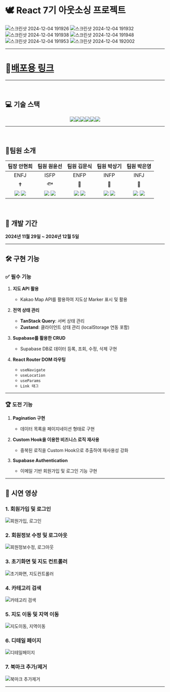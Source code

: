# 🕊 React 7기 아웃소싱 프로젝트
![스크린샷 2024-12-04 191926](https://github.com/user-attachments/assets/8327b5b3-985b-4099-9414-3ae3111d946d)
![스크린샷 2024-12-04 191932](https://github.com/user-attachments/assets/535131d9-a596-4988-9ea2-1172cf9e5115)
![스크린샷 2024-12-04 191938](https://github.com/user-attachments/assets/9e4e6cfa-6a9e-4a5a-b6d1-5ed6fbd4e3ac)
![스크린샷 2024-12-04 191948](https://github.com/user-attachments/assets/88768929-b714-4c74-9fda-48fc99e24610)
![스크린샷 2024-12-04 191953](https://github.com/user-attachments/assets/6875210f-ae50-40fe-b447-f21f8c7ad1a4)
![스크린샷 2024-12-04 192002](https://github.com/user-attachments/assets/c352731b-6413-4c5e-bb5e-7aece0050167)

---

# 🔭[배포용 링크](https://pet-road.vercel.app/)

---

<br>

## 💻 기술 스택
<div style="display:flex; justify-content: center;">
  <img src="https://img.shields.io/badge/kakao map-yellow?style=for-the-badge">
  <img src="https://img.shields.io/badge/styled--components-DB7093?style=for-the-badge&logo=styled-components&logoColor=white">
  <img src="https://img.shields.io/badge/react--toastify-61DAFB?style=for-the-badge&logo=react&logoColor=black">
  <img src="https://img.shields.io/badge/supabase-232F3E?style=for-the-badge&logo=supabase&logoColor=white">
  <img src="https://img.shields.io/badge/tanstack--query-FF4154?style=for-the-badge&logo=tanstack&logoColor=white">
  <img src="https://img.shields.io/badge/zustand-blue?style=for-the-badge">
</div>

---
<br>

## 🥇팀원 소개

| 팀장 안현희  | 팀원 원윤선  | 팀원 김문식  | 팀원 박상기 | 팀원 박은영 |
| :-------------: | :-------------: | :-------------: | :-------------: | :-------------: |
| ENFJ  | ISFP  | ENFP  | INFP  | INFJ  |
| ✝️ | 🐟 | 🐶 | 🦊 | 🌸 |
| [<img src="https://img.shields.io/badge/github-181717?style=for-the-badge&logo=github&logoColor=white">](https://github.com/ahh0619) [<img src="https://img.shields.io/badge/velog-20C997?style=for-the-badge&logo=velog&logoColor=white">](https://velog.io/@hhyun19/posts) | [<img src="https://img.shields.io/badge/github-181717?style=for-the-badge&logo=github&logoColor=white">](https://github.com/WonYunSun) [<img src="https://img.shields.io/badge/velog-20C997?style=for-the-badge&logo=velog&logoColor=white">](https://velog.io/@sun4/posts) | [<img src="https://img.shields.io/badge/github-181717?style=for-the-badge&logo=github&logoColor=white">](https://github.com/kimmunsik20240905) [<img src="https://img.shields.io/badge/tistory-000000?style=for-the-badge&logo=tistory&logoColor=white">](https://myblog5750.tistory.com/) | [<img src="https://img.shields.io/badge/github-181717?style=for-the-badge&logo=github&logoColor=white">](https://github.com/adorable-otter) [<img src="https://img.shields.io/badge/notion-000000?style=for-the-badge&logo=notion&logoColor=white">](https://www.notion.so/TIL-111562ceba87808d8659d93d8d504c7b) | [<img src="https://img.shields.io/badge/github-181717?style=for-the-badge&logo=github&logoColor=white">](https://github.com/euncloud) [<img src="https://img.shields.io/badge/tistory-000000?style=for-the-badge&logo=tistory&logoColor=white">](https://poohello.tistory.com/) |

<br>

## 📆 개발 기간
**2024년 11월 29일 ~ 2024년 12월 5일**

---

## 🛠️ 구현 기능

### ✅ 필수 기능
1. **지도 API 활용**
   - Kakao Map API를 활용하여 지도상 Marker 표시 및 활용

2. **전역 상태 관리**
   - **TanStack Query**: 서버 상태 관리
   - **Zustand**: 클라이언트 상태 관리 (localStorage 연동 포함)

3. **Supabase를 활용한 CRUD**
   - Supabase DB로 데이터 등록, 조회, 수정, 삭제 구현

4. **React Router DOM 라우팅**
     - `useNavigate`
     - `useLocation`
     - `useParams`
     - `Link 태그`

---

### 🏆 도전 기능
1. **Pagination 구현**
   - 데이터 목록을 페이지네이션 형태로 구현

2. **Custom Hook을 이용한 비즈니스 로직 재사용**
   - 중복된 로직을 Custom Hook으로 추출하여 재사용성 강화

3. **Supabase Authentication**
   - 이메일 기반 회원가입 및 로그인 기능 구현

---

## 🎥 시연 영상

### 1. 회원가입 및 로그인
![회원가입, 로그인](https://github.com/user-attachments/assets/9ccb11ef-d2a4-4a69-b558-81af45587db1)

### 2. 회원정보 수정 및 로그아웃
![회원정보수정, 로그아웃](https://github.com/user-attachments/assets/d708d7d0-a400-4e69-9988-9b25bc0848eb)

### 3. 초기화면 및 지도 컨트롤러
![초기화면, 지도컨트롤러](https://github.com/user-attachments/assets/7fa1c910-f755-4eec-81ad-0a7be33c9335)

### 4. 카테고리 검색
![카테고리 검색](https://github.com/user-attachments/assets/809928da-98bd-4cb4-a7c3-e5afa344e284)

### 5. 지도 이동 및 지역 이동
![지도이동, 지역이동](https://github.com/user-attachments/assets/cad98612-fbc4-4b4f-b6b4-2b1e2c97a3fd)

### 6. 디테일 페이지
![디테일페이지](https://github.com/user-attachments/assets/ed57157e-cfdf-4830-805b-ba2109f98ad1)

### 7. 북마크 추가/제거
![북마크 추가제거](https://github.com/user-attachments/assets/b5543159-24cc-4c4e-b1a6-a2b56d5e74ab)

---

